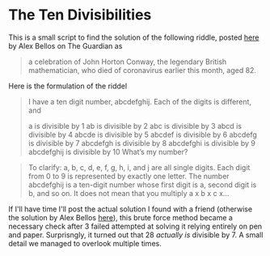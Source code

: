 # The Ten Divisibilities

This is a small script to find the solution of the following riddle, posted [here](https://www.theguardian.com/science/2020/apr/20/can-you-solve-it-john-horton-conway-playful-maths-genius) by Alex Bellos on The Guardian as 
> a celebration of John Horton Conway, the legendary British mathematician, who died of coronavirus earlier this month, aged 82.

Here is the formulation of the riddel 
>I have a ten digit number, abcdefghij. Each of the digits is different, and
>
>a is divisible by 1
>ab is divisible by 2
>abc is divisible by 3
>abcd is divisible by 4
>abcde is divisible by 5
>abcdef is divisible by 6
>abcdefg is divisible by 7
>abcdefgh is divisible by 8
>abcdefghi is divisible by 9
>abcdefghij is divisible by 10
>What’s my number?

>To clarify: a, b, c, d, e, f, g, h, i, and j are all single digits. Each digit from 0 to 9 is represented by exactly one letter. The number abcdefghij is a ten-digit number whose first digit is a, second digit is b, and so on. It does not mean that you multiply a x b x c x…

If I'll have time I'll post the actual solution I found with a friend (otherwise the solution by Alex Bellos [here](https://www.theguardian.com/science/2020/apr/20/did-you-solve-it-john-horton-conway-playful-maths-genius)), this brute force method became a necessary check after 3 failed attempted at solving it relying entirely on pen and paper.
Surprisngly, it turned out that 28 _actually is_ divisible by 7. A small detail we managed to overlook multiple times.
